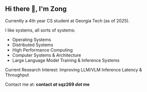 ## Hi there 👋, I'm Zong

Currently a 4th year CS student at Georgia Tech (as of 2025). 

I like systems, all sorts of systems:
- Operating Systems
- Distributed Systems
- High Performance Computing
- Computer Systems & Architecture
- Large Language Model Training & Inference Systems

Current Research Interest: Improving LLM/VLM Inference Latency & Throughput

Contact me at: **contact _at_ sqz269 _dot_ me**

<!--
**sqz269/sqz269** is a ✨ _special_ ✨ repository because its `README.md` (this file) appears on your GitHub profile.

Here are some ideas to get you started:

- 🔭 I’m currently working on ...
- 🌱 I’m currently learning ...
- 👯 I’m looking to collaborate on ...
- 🤔 I’m looking for help with ...
- 💬 Ask me about ...
- 📫 How to reach me: ...
- 😄 Pronouns: ...
- ⚡ Fun fact: ...
-->
